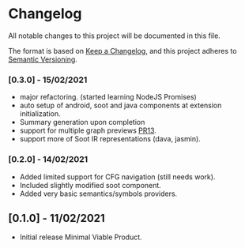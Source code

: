 # Changelog
All notable changes to this project will be documented in this file.

The format is based on [Keep a Changelog](https://keepachangelog.com/en/1.0.0/),
and this project adheres to [Semantic Versioning](https://semver.org/spec/v2.0.0.html).

### [0.3.0] - 15/02/2021

* major refactoring. (started learning NodeJS Promises)
* auto setup of android, soot and java components at extension initialization.
* Summary generation upon completion
* support for multiple graph previews [PR13](https://github.com/tintinweb/vscode-interactive-graphviz/pull/13).
* support more of Soot IR representations (dava, jasmin).

### [0.2.0] - 14/02/2021

* Added limited support for CFG navigation (still needs work).
* Included slightly modified soot component.
* Added very basic semantics/symbols providers.
## [0.1.0] - 11/02/2021

* Initial release Minimal Viable Product.


